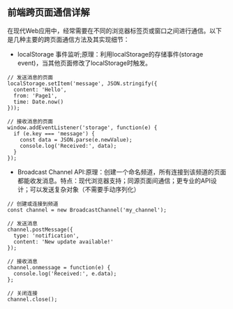 ## 前端跨页面通信详解

在现代Web应用中，经常需要在不同的浏览器标签页或窗口之间进行通信。以下是几种主要的跨页面通信方法及其实现细节：
- localStorage 事件监听;原理：利用localStorage的存储事件(storage event)，当其他页面修改了localStorage时触发。
```
// 发送消息的页面
localStorage.setItem('message', JSON.stringify({ 
  content: 'Hello', 
  from: 'Page1', 
  time: Date.now() 
}));

// 接收消息的页面
window.addEventListener('storage', function(e) {
  if (e.key === 'message') {
    const data = JSON.parse(e.newValue);
    console.log('Received:', data);
  }
});
```

- Broadcast Channel API:原理：创建一个命名频道，所有连接到该频道的页面都能收发消息。特点：现代浏览器支持；同源页面间通信；更专业的API设计；可以发送复杂对象（不需要手动序列化）
```
// 创建或连接到频道
const channel = new BroadcastChannel('my_channel');

// 发送消息
channel.postMessage({
  type: 'notification',
  content: 'New update available!'
});

// 接收消息
channel.onmessage = function(e) {
  console.log('Received:', e.data);
};

// 关闭连接
channel.close();
```
